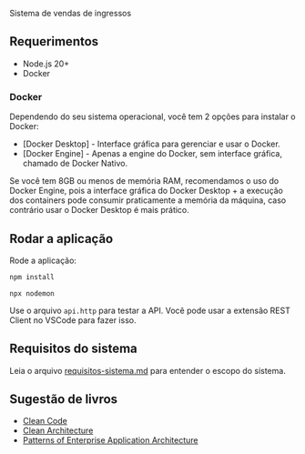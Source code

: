 Sistema de vendas de ingressos

## Requerimentos

- Node.js 20+
- Docker



### Docker

Dependendo do seu sistema operacional, você tem 2 opções para instalar o Docker:

- [Docker Desktop] - Interface gráfica para gerenciar e usar o Docker.
- [Docker Engine] - Apenas a engine do Docker, sem interface gráfica, chamado de Docker Nativo.

Se você tem 8GB ou menos de memória RAM, recomendamos o uso do Docker Engine, pois a interface gráfica do Docker Desktop + a execução dos containers pode consumir praticamente a memória da máquina, caso contrário usar o Docker Desktop é mais prático.

## Rodar a aplicação

Rode a aplicação:

```bash
npm install
```

```
npx nodemon
```

Use o arquivo `api.http` para testar a API. Você pode usar a extensão REST Client no VSCode para fazer isso.


## Requisitos do sistema

Leia o arquivo [requisitos-sistema.md](./requisitos-sistema.md) para entender o escopo do sistema.

## Sugestão de livros

* [Clean Code](https://www.amazon.com.br/Clean-Code-Handbook-Software-Craftsmanship/dp/0132350882)
* [Clean Architecture](https://www.amazon.com.br/Clean-Architecture-Craftsmans-Software-Structure/dp/0134494164)
* [Patterns of Enterprise Application Architecture](https://www.amazon.com.br/Patterns-Enterprise-Application-Architecture-Martin/dp/0321127420)
